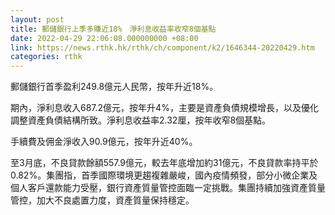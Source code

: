 ```yaml
---
layout: post
title: 郵儲銀行上季多賺近18%　淨利息收益率收窄8個基點
date: 2022-04-29 22:06:08.000000000 +08:00
link: https://news.rthk.hk/rthk/ch/component/k2/1646344-20220429.htm
categories: rthk
---
```


郵儲銀行首季盈利249.8億元人民幣，按年升近18%。

期內，淨利息收入687.2億元，按年升4%，主要是資產負債規模增長，以及優化調整資產負債結構所致。淨利息收益率2.32厘，按年收窄8個基點。

手續費及佣金淨收入90.9億元，按年升近40%。

至3月底，不良貸款餘額557.9億元，較去年底增加約31億元，不良貸款率持平於0.82%。集團指，首季國際環境更趨複雜嚴峻，國內疫情頻發，部分小微企業及個人客戶還款能力受壓，銀行資產質量管控面臨一定挑戰。集團持續加強資產質量管控，加大不良處置力度，資產質量保持穩定。
